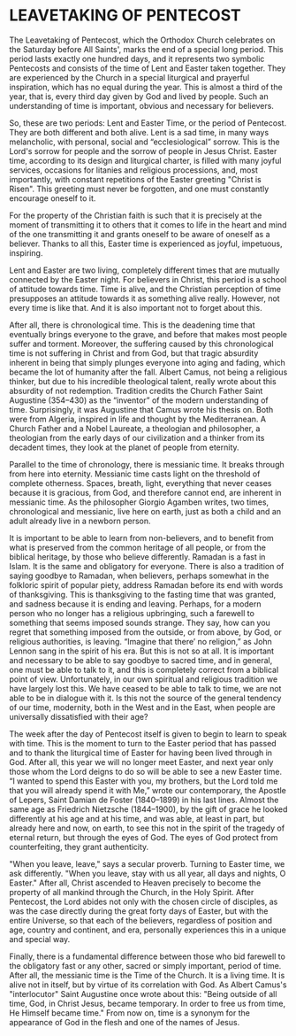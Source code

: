 # LEAVETAKING OF PENTECOST

The Leavetaking of Pentecost, which the Orthodox Church celebrates on the Saturday before All Saints', marks the end of a special long period. This period lasts exactly one hundred days, and it represents two symbolic Pentecosts and consists of the time of Lent and Easter taken together. They are experienced by the Church in a special liturgical and prayerful inspiration, which has no equal during the year. This is almost a third of the year, that is, every third day given by God and lived by people. Such an understanding of time is important, obvious and necessary for believers.

So, these are two periods: Lent and Easter Time, or the period of Pentecost. They are both different and both alive. Lent is a sad time, in many ways melancholic, with personal, social and “ecclesiological” sorrow. This is the Lord's sorrow for people and the sorrow of people in Jesus Christ. Easter time, according to its design and liturgical charter, is filled with many joyful services, occasions for litanies and religious processions, and, most importantly, with constant repetitions of the Easter greeting "Christ is Risen". This greeting must never be forgotten, and one must constantly encourage oneself to it.

For the property of the Christian faith is such that it is precisely at the moment of transmitting it to others that it comes to life in the heart and mind of the one transmitting it and grants oneself to be aware of oneself as a believer. Thanks to all this, Easter time is experienced as joyful, impetuous, inspiring.

Lent and Easter are two living, completely different times that are mutually connected by the Easter night. For believers in Christ, this period is a school of attitude towards time. Time is alive, and the Christian perception of time presupposes an attitude towards it as something alive really. However, not every time is like that. And it is also important not to forget about this.

After all, there is chronological time. This is the deadening time that eventually brings everyone to the grave, and before that makes most people suffer and torment. Moreover, the suffering caused by this chronological time is not suffering in Christ and from God, but that tragic absurdity inherent in being that simply plunges everyone into aging and fading, which became the lot of humanity after the fall. Albert Camus, not being a religious thinker, but due to his incredible theological talent, really wrote about this absurdity of not redemption. Tradition credits the Church Father Saint Augustine (354–430) as the “inventor” of the modern understanding of time. Surprisingly, it was Augustine that Camus wrote his thesis on. Both were from Algeria, inspired in life and thought by the Mediterranean. A Church Father and a Nobel Laureate, a theologian and philosopher, a theologian from the early days of our civilization and a thinker from its decadent times, they look at the planet of people from eternity.

Parallel to the time of chronology, there is messianic time. It breaks through from here into eternity. Messianic time casts light on the threshold of complete otherness. Spaces, breath, light, everything that never ceases because it is gracious, from God, and therefore cannot end, are inherent in messianic time. As the philosopher Giorgio Agamben writes, two times, chronological and messianic, live here on earth, just as both a child and an adult already live in a newborn person.

It is important to be able to learn from non-believers, and to benefit from what is preserved from the common heritage of all people, or from the biblical heritage, by those who believe differently. Ramadan is a fast in Islam. It is the same and obligatory for everyone. There is also a tradition of saying goodbye to Ramadan, when believers, perhaps somewhat in the folkloric spirit of popular piety, address Ramadan before its end with words of thanksgiving. This is thanksgiving to the fasting time that was granted, and sadness because it is ending and leaving. Perhaps, for a modern person who no longer has a religious upbringing, such a farewell to something that seems imposed sounds strange. They say, how can you regret that something imposed from the outside, or from above, by God, or religious authorities, is leaving. “Imagine that there’ no religion,” as John Lennon sang in the spirit of his era. But this is not so at all. It is important and necessary to be able to say goodbye to sacred time, and in general, one must be able to talk to it, and this is completely correct from a biblical point of view. Unfortunately, in our own spiritual and religious tradition we have largely lost this. We have ceased to be able to talk to time, we are not able to be in dialogue with it. Is this not the source of the general tendency of our time, modernity, both in the West and in the East, when people are universally dissatisfied with their age?

The week after the day of Pentecost itself is given to begin to learn to speak with time. This is the moment to turn to the Easter period that has passed and to thank the liturgical time of Easter for having been lived through in God. After all, this year we will no longer meet Easter, and next year only those whom the Lord deigns to do so will be able to see a new Easter time. “I wanted to spend this Easter with you, my brothers, but the Lord told me that you will already spend it with Me,” wrote our contemporary, the Apostle of Lepers, Saint Damian de Foster (1840–1899) in his last lines. Almost the same age as Friedrich Nietzsche (1844–1900), by the gift of grace he looked differently at his age and at his time, and was able, at least in part, but already here and now, on earth, to see this not in the spirit of the tragedy of eternal return, but through the eyes of God. The eyes of God protect from counterfeiting, they grant authenticity.

"When you leave, leave," says a secular proverb. Turning to Easter time, we ask differently. "When you leave, stay with us all year, all days and nights, O Easter." After all, Christ ascended to Heaven precisely to become the property of all mankind through the Church, in the Holy Spirit. After Pentecost, the Lord abides not only with the chosen circle of disciples, as was the case directly during the great forty days of Easter, but with the entire Universe, so that each of the believers, regardless of position and age, country and continent, and era, personally experiences this in a unique and special way.

Finally, there is a fundamental difference between those who bid farewell to the obligatory fast or any other, sacred or simply important, period of time. After all, the messianic time is the Time of the Church. It is a living time. It is alive not in itself, but by virtue of its correlation with God. As Albert Camus's "interlocutor" Saint Augustine once wrote about this: "Being outside of all time, God, in Christ Jesus, became temporary. In order to free us from time, He Himself became time." From now on, time is a synonym for the appearance of God in the flesh and one of the names of Jesus.
